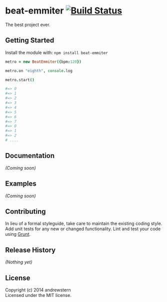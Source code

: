 # beat-emmiter [![Build Status](https://secure.travis-ci.org/andrewstern/beat-emmiter.png?branch=master)](http://travis-ci.org/andrewstern/beat-emmiter)

The best project ever.

## Getting Started
Install the module with: `npm install beat-emmiter`

```coffeescript
metro = new BeatEmmiter({bpm:120})

metro.on "eighth", console.log

metro.start()

#=> 0
#=> 1
#=> 2
#=> 3
#=> 4
#=> 5
#=> 6
#=> 7
#=> 0
#=> 1
#=> 2
# ....

```

## Documentation
_(Coming soon)_

## Examples
_(Coming soon)_

## Contributing
In lieu of a formal styleguide, take care to maintain the existing coding style. Add unit tests for any new or changed functionality. Lint and test your code using [Grunt](http://gruntjs.com/).

## Release History
_(Nothing yet)_

## License
Copyright (c) 2014 andrewstern  
Licensed under the MIT license.
